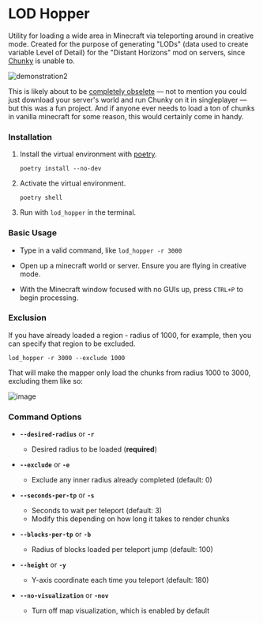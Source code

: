 # LOD Hopper

Utility for loading a wide area in Minecraft via teleporting around in creative mode.
Created for the purpose of generating "LODs" (data used to create variable Level of Detail) for the "Distant Horizons" mod on servers, since [Chunky](https://github.com/pop4959/Chunky) is unable to.

![demonstration2](https://github.com/user-attachments/assets/bc0001bb-14c8-4ab8-a7fd-b91f24818d57)

This is likely about to be [completely obselete](https://gitlab.com/jeseibel/distant-horizons/-/issues/19) — not to mention you could just download your server's world and run Chunky on it in singleplayer — but this was a fun project. And if anyone ever needs to load a ton of chunks in vanilla minecraft for some reason, this would certainly come in handy.

### Installation

1. Install the virtual environment with [poetry](https://python-poetry.org/docs/).

    `poetry install --no-dev`

2. Activate the virtual environment.

    `poetry shell`

3. Run with `lod_hopper` in the terminal.

### Basic Usage

- Type in a valid command, like `lod_hopper -r 3000`

- Open up a minecraft world or server. Ensure you are flying in creative mode.

- With the Minecraft window focused with no GUIs up, press `CTRL+P` to begin processing.

### Exclusion

If you have already loaded a region - radius of 1000, for example, then you can specify that region to be excluded.

    lod_hopper -r 3000 --exclude 1000

That will make the mapper only load the chunks from radius 1000 to 3000, excluding them like so:

![image](https://github.com/user-attachments/assets/8486900f-4da6-49ca-b1af-f39e02699218)

### Command Options

- **`--desired-radius`** or **`-r`**
  - Desired radius to be loaded (**required**)

- **`--exclude`** or **`-e`**
  - Exclude any inner radius already completed (default: 0)

- **`--seconds-per-tp`** or **`-s`**
  - Seconds to wait per teleport (default: 3)
  - Modify this depending on how long it takes to render chunks

- **`--blocks-per-tp`** or **`-b`**
  - Radius of blocks loaded per teleport jump (default: 100)

- **`--height`** or **`-y`**
  - Y-axis coordinate each time you teleport (default: 180)

- **`--no-visualization`** or **`-nov`**
  - Turn off map visualization, which is enabled by default
